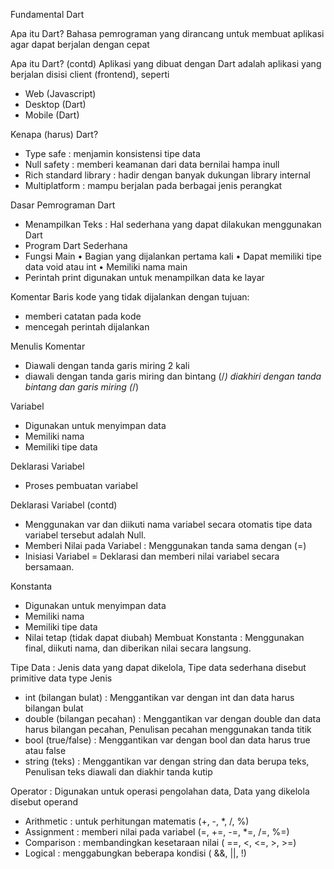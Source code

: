 Fundamental Dart

Apa itu Dart? Bahasa pemrograman yang dirancang untuk membuat aplikasi agar dapat berjalan dengan cepat

Apa itu Dart? (contd) Aplikasi yang dibuat dengan Dart adalah aplikasi yang berjalan disisi client (frontend), seperti
- Web (Javascript)
- Desktop (Dart)
- Mobile (Dart)

Kenapa (harus) Dart?
- Type safe : menjamin konsistensi tipe data
- Null safety : memberi keamanan dari data bernilai hampa inull
- Rich standard library : hadir dengan banyak dukungan library internal
- Multiplatform : mampu berjalan pada berbagai jenis perangkat

Dasar Pemrograman Dart
- Menampilkan Teks : Hal sederhana yang dapat dilakukan menggunakan Dart
- Program Dart Sederhana
- Fungsi Main
  • Bagian yang dijalankan pertama kali
  • Dapat memiliki tipe data void atau int
  • Memiliki nama main
- Perintah print digunakan untuk menampilkan data ke layar

Komentar
Baris kode yang tidak dijalankan dengan tujuan: 
- memberi catatan pada kode
- mencegah perintah dijalankan

Menulis Komentar  
- Diawali dengan tanda garis miring 2 kali
- diawali dengan tanda garis miring dan bintang (/*) diakhiri dengan tanda bintang dan garis miring (*/)

Variabel 
- Digunakan untuk menyimpan data
- Memiliki nama
- Memiliki tipe data

Deklarasi Variabel
- Proses pembuatan variabel

Deklarasi Variabel (contd)
- Menggunakan var dan diikuti nama variabel secara otomatis tipe data variabel tersebut adalah Null.
- Memberi Nilai pada Variabel : Menggunakan tanda sama dengan (=)
- Inisiasi Variabel = Deklarasi dan memberi nilai variabel secara bersamaan.

Konstanta
- Digunakan untuk menyimpan data
- Memiliki nama
- Memiliki tipe data
- Nilai tetap (tidak dapat diubah)
Membuat Konstanta : Menggunakan final, diikuti nama, dan diberikan nilai secara langsung.

Tipe Data : Jenis data yang dapat dikelola, Tipe data sederhana disebut primitive data type
Jenis
- int (bilangan bulat) : Menggantikan var dengan int dan data harus bilangan bulat
- double (bilangan pecahan) : Menggantikan var dengan double dan data harus bilangan pecahan, Penulisan pecahan menggunakan tanda titik
- bool (true/false) : Menggantikan var dengan bool dan data harus true atau false
- string (teks) : Menggantikan var dengan string dan data berupa teks, Penulisan teks diawali dan diakhir tanda kutip

Operator : Digunakan untuk operasi pengolahan data, Data yang dikelola disebut operand
- Arithmetic : untuk perhitungan matematis (+, -, *, /, %)
- Assignment : memberi nilai pada variabel (=, +=, -=, *=, /=, %=)
- Comparison : membandingkan kesetaraan nilai ( ==, <, <=, >, >=)
- Logical : menggabungkan beberapa kondisi ( &&, ||, !)